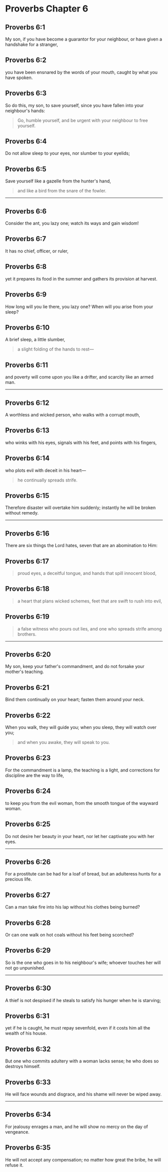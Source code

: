 # Proverbs Chapter 6

## Proverbs 6:1

My son, if you have become a guarantor for your neighbour, or have given a handshake for a stranger,

## Proverbs 6:2

you have been ensnared by the words of your mouth, caught by what you have spoken.

## Proverbs 6:3

So do this, my son, to save yourself, since you have fallen into your neighbour's hands:

> Go, humble yourself, and be urgent with your neighbour to free yourself.

## Proverbs 6:4

Do not allow sleep to your eyes, nor slumber to your eyelids;

## Proverbs 6:5

Save yourself like a gazelle from the hunter's hand,

> and like a bird from the snare of the fowler.

---

## Proverbs 6:6

Consider the ant, you lazy one; watch its ways and gain wisdom!

## Proverbs 6:7

It has no chief, officer, or ruler,

## Proverbs 6:8

yet it prepares its food in the summer and gathers its provision at harvest.

## Proverbs 6:9

How long will you lie there, you lazy one? When will you arise from your sleep?

## Proverbs 6:10

A brief sleep, a little slumber,

> a slight folding of the hands to rest—

## Proverbs 6:11

and poverty will come upon you like a drifter, and scarcity like an armed man.

---

## Proverbs 6:12

A worthless and wicked person, who walks with a corrupt mouth,

## Proverbs 6:13

who winks with his eyes, signals with his feet, and points with his fingers,

## Proverbs 6:14

who plots evil with deceit in his heart—

> he continually spreads strife.

## Proverbs 6:15

Therefore disaster will overtake him suddenly; instantly he will be broken without remedy.

---

## Proverbs 6:16

There are six things the Lord hates, seven that are an abomination to Him:

## Proverbs 6:17

> proud eyes, a deceitful tongue,
> and hands that spill innocent blood,

## Proverbs 6:18

> a heart that plans wicked schemes,
> feet that are swift to rush into evil,

## Proverbs 6:19

> a false witness who pours out lies,
> and one who spreads strife among brothers.

---

## Proverbs 6:20

My son, keep your father's commandment, and do not forsake your mother's teaching.

## Proverbs 6:21

Bind them continually on your heart; fasten them around your neck.

## Proverbs 6:22

When you walk, they will guide you; when you sleep, they will watch over you;

> and when you awake, they will speak to you.

## Proverbs 6:23

For the commandment is a lamp, the teaching is a light, and corrections for discipline are the way to life,

## Proverbs 6:24

to keep you from the evil woman, from the smooth tongue of the wayward woman.

## Proverbs 6:25

Do not desire her beauty in your heart, nor let her captivate you with her eyes.

---

## Proverbs 6:26

For a prostitute can be had for a loaf of bread, but an adulteress hunts for a precious life.

## Proverbs 6:27

Can a man take fire into his lap without his clothes being burned?

## Proverbs 6:28

Or can one walk on hot coals without his feet being scorched?

## Proverbs 6:29

So is the one who goes in to his neighbour's wife; whoever touches her will not go unpunished.

---

## Proverbs 6:30

A thief is not despised if he steals to satisfy his hunger when he is starving;

## Proverbs 6:31

yet if he is caught, he must repay sevenfold, even if it costs him all the wealth of his house.

## Proverbs 6:32

But one who commits adultery with a woman lacks sense; he who does so destroys himself.

## Proverbs 6:33

He will face wounds and disgrace, and his shame will never be wiped away.

---

## Proverbs 6:34

For jealousy enrages a man, and he will show no mercy on the day of vengeance.

## Proverbs 6:35

He will not accept any compensation; no matter how great the bribe, he will refuse it.
